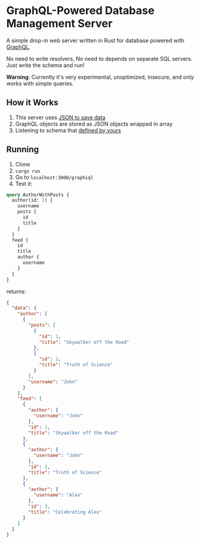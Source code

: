 # GraphQL-Powered Database Management Server

A simple drop-in web server written in Rust for database powered with [GraphQL](https://graphql.org).

No need to write resolvers, No need to depends on separate SQL servers. Just write the schema and run!

**Warning**: Currently it's very experimental, unoptimized, insecure, and only works with simple queries.

## How it Works

1. This server uses [JSON to save data](public/data.json)
2. GraphQL objects are stored as JSON objects wrapped in array
3. Listening to schema that [defined by yours](public/schema.gql)

## Running

1. Clone
2. `cargo run`
3. Go to `localhost:3000/graphiql`
4. Test it:

```graphql
query AuthorWithPosts {
  author(id: 1) {
    username
    posts {
      id
      title
    }
  }
  feed {
    id
    title
    author {
      username
    }
  }
}
```

returns:

```json
{
  "data": {
    "author": [
      {
        "posts": [
          {
            "id": 1,
            "title": "Skywalker off the Road"
          },
          {
            "id": 2,
            "title": "Truth of Science"
          }
        ],
        "username": "John"
      }
    ],
    "feed": [
      {
        "author": {
          "username": "John"
        },
        "id": 1,
        "title": "Skywalker off the Road"
      },
      {
        "author": {
          "username": "John"
        },
        "id": 2,
        "title": "Truth of Science"
      },
      {
        "author": {
          "username": "Alex"
        },
        "id": 3,
        "title": "Celebrating Alex"
      }
    ]
  }
}
```